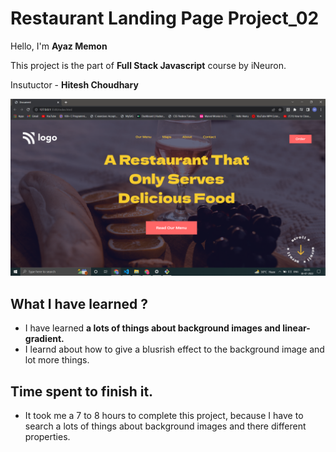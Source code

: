 # Restaurant Landing Page  Project_02

Hello, I'm **Ayaz Memon** 

 This project is the part of **Full Stack  Javascript** course by iNeuron.

Insutuctor -  **Hitesh Choudhary**

![Project ScreenShot](/Project%20Screenshot_2.png)

## What I have learned ?

- I have learned **a lots of things about background images and linear-gradient.**
- I learnd about how to give a blusrish effect to the background image and lot more things.

## Time spent to finish it.

- It took me a 7 to 8 hours to complete this project, because I have to search a lots of things about background images and there different properties.